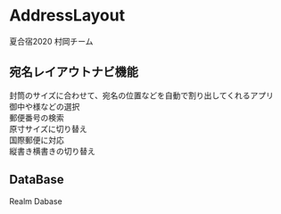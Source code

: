 # AddressLayout
夏合宿2020 村岡チーム

## 宛名レイアウトナビ機能
封筒のサイズに合わせて、宛名の位置などを自動で割り出してくれるアプリ  
御中や様などの選択  
郵便番号の検索  
原寸サイズに切り替え  
国際郵便に対応  
縦書き横書きの切り替え

## DataBase
Realm Dabase
